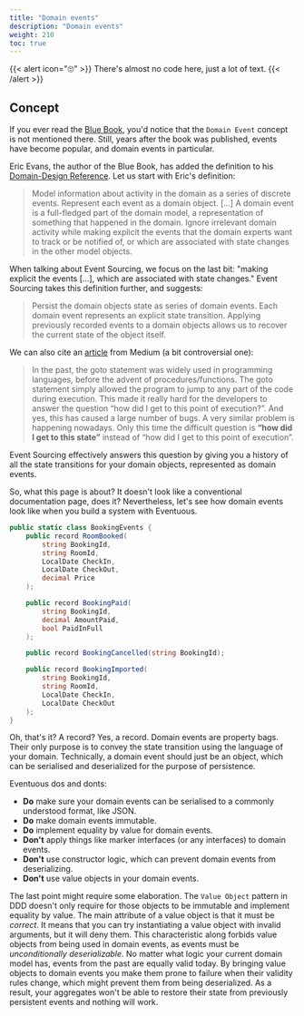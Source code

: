 ```yaml
---
title: "Domain events"
description: "Domain events"
weight: 210
toc: true
---
```


{{< alert icon="🙄" >}}
There's almost no code here, just a lot of text.
{{< /alert >}}

## Concept

If you ever read the [Blue Book](https://www.domainlanguage.com/ddd/blue-book/), you'd notice that the `Domain Event` concept is not mentioned there. Still, years after the book was published, events have become popular, and domain events in particular.

Eric Evans, the author of the Blue Book, has added the definition to his [Domain-Design Reference](https://www.domainlanguage.com/ddd/reference/). Let us start with Eric's definition:

> Model information about activity in the domain as a series of discrete events. Represent each event as a domain object. [...]
> A domain event is a full-fledged part of the domain model, a representation of something that happened in the domain. Ignore irrelevant domain activity while making explicit the events that the domain experts want to track or be notified of, or which are associated with state changes in the other model objects.

When talking about Event Sourcing, we focus on the last bit: "making explicit the events [...], which are associated with state changes." Event Sourcing takes this definition further, and suggests:

> Persist the domain objects state as series of domain events. Each domain event represents an explicit state transition. Applying previously recorded events to a domain objects allows us to recover the current state of the object itself.

We can also cite an [article](https://suzdalnitski.com/oop-will-make-you-suffer-846d072b4dce) from Medium (a bit controversial one):

> In the past, the goto statement was widely used in programming languages, before the advent of procedures/functions. The goto statement simply allowed the program to jump to any part of the code during execution. This made it really hard for the developers to answer the question “how did I get to this point of execution?”. And yes, this has caused a large number of bugs.
> A very similar problem is happening nowadays. Only this time the difficult question is **“how did I get to this state”** instead of “how did I get to this point of execution”.

Event Sourcing effectively answers this question by giving you a history of all the state transitions for your domain objects, represented as domain events.

So, what this page is about? It doesn't look like a conventional documentation page, does it? Nevertheless, let's see how domain events look like when you build a system with Eventuous.

```csharp
public static class BookingEvents {
    public record RoomBooked(
        string BookingId,
        string RoomId,
        LocalDate CheckIn,
        LocalDate CheckOut,
        decimal Price
    );

    public record BookingPaid(
        string BookingId,
        decimal AmountPaid,
        bool PaidInFull
    );

    public record BookingCancelled(string BookingId);

    public record BookingImported(
        string BookingId,
        string RoomId,
        LocalDate CheckIn,
        LocalDate CheckOut
    );
}
```

Oh, that's it? A record? Yes, a record. Domain events are property bags. Their only purpose is to convey the state transition using the language of your domain. Technically, a domain event should just be an object, which can be serialised and deserialized for the purpose of persistence.

Eventuous dos and donts:
- **Do** make sure your domain events can be serialised to a commonly understood format, like JSON.
- **Do** make domain events immutable.
- **Do** implement equality by value for domain events.
- **Don't** apply things like marker interfaces (or any interfaces) to domain events.
- **Don't** use constructor logic, which can prevent domain events from deserializing.
- **Don't** use value objects in your domain events.

The last point might require some elaboration. The `Value Object` pattern in DDD doesn't only require for those objects to be immutable and implement equality by value. The main attribute of a value object is that it must be _correct_. It means that you can try instantiating a value object with invalid arguments, but it will deny them. This characteristic along forbids value objects from being used in domain events, as events must be _unconditionally deserializable_. No matter what logic your current domain model has, events from the past are equally valid today. By bringing value objects to domain events you make them prone to failure when their validity rules change, which might prevent them from being deserialized. As a result, your aggregates won't be able to restore their state from previously persistent events and nothing will work.
